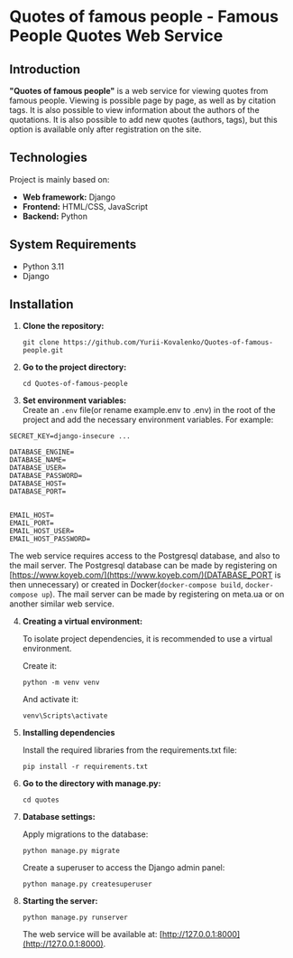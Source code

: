 
# **Quotes of famous people** - Famous People Quotes Web Service

## Introduction
**"Quotes of famous people"** is a web service for viewing quotes from famous people. Viewing is possible page by page, as well as by citation tags. It is also possible to view information about the authors of the quotations. It is also possible to add new quotes (authors, tags), but this option is available only after registration on the site.

## Technologies
Project is mainly based on:
- **Web framework:** Django  
- **Frontend:** HTML/CSS, JavaScript  
- **Backend:** Python 

## System Requirements
- Python 3.11
- Django


## Installation
1. **Clone the repository:**
   ```
   git clone https://github.com/Yurii-Kovalenko/Quotes-of-famous-people.git
   ```

2. **Go to the project directory:**
   ```
   cd Quotes-of-famous-people
   ```

3. **Set environment variables:**  
   Create an ```.env``` file(or rename example.env to .env) in the root of the project and add the necessary environment variables. For example:
```
SECRET_KEY=django-insecure ...

DATABASE_ENGINE=
DATABASE_NAME=
DATABASE_USER=
DATABASE_PASSWORD=
DATABASE_HOST=
DATABASE_PORT=


EMAIL_HOST=
EMAIL_PORT=
EMAIL_HOST_USER=
EMAIL_HOST_PASSWORD=
```

   The web service requires access to the Postgresql database, and also to the mail server. The Postgresql database can be made by registering on [https://www.koyeb.com/](https://www.koyeb.com/)(DATABASE_PORT is then unnecessary) or created in Docker(```docker-compose build```, ```docker-compose up```). The mail server can be made by registering on meta.ua or on another similar web service.

4. **Creating a virtual environment:**

   To isolate project dependencies, it is recommended to use a virtual environment.

   Create it:
   ```
   python -m venv venv
   ```
   And activate it:
   ```
   venv\Scripts\activate
   ```

5. **Installing dependencies**

   Install the required libraries from the requirements.txt file:
   ```
   pip install -r requirements.txt
   ```

6. **Go to the directory with manage.py:**
   ```
   cd quotes
   ```

7. **Database settings:**

   Apply migrations to the database:
   ```
   python manage.py migrate
   ```
   Create a superuser to access the Django admin panel:
   ```
   python manage.py createsuperuser
   ```

8. **Starting the server:**
   ```
   python manage.py runserver
   ```
   The web service will be available at: [http://127.0.0.1:8000](http://127.0.0.1:8000).